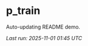 # p_train

Auto-updating README demo.

<!--START_SECTION:status-->
_Last run: 2025-11-01 01:45 UTC_
<!--END_SECTION:status-->






































































































































































































































































































































































































































































































































































































































































































































































































































































































































































































































































































































































































































































































































































































































































































































































































































































































